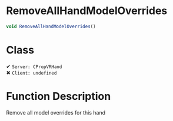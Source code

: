 # RemoveAllHandModelOverrides
```js
void RemoveAllHandModelOverrides()
```
# Class
✔ `Server: CPropVRHand`  
✖ `Client: undefined`  

# Function Description
Remove all model overrides for this hand
